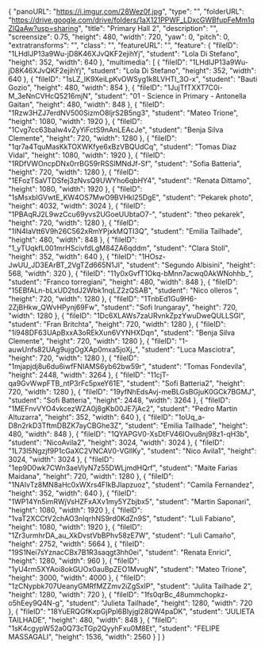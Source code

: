 {
      "panoURL": "https://i.imgur.com/28Wez0f.jpg",
      "type": "",
      "folderURL": "https://drive.google.com/drive/folders/1aX121PPWF_LDxcGWBfupFeMm1qZlQaAw?usp=sharing",
      "title": "Primary Hall 2",
      "description": "",
      "screensize": 0.75,
      "height": 480,
      "width": 720,
      "yaw": 0,
      "pitch": 0,
      "extratransforms": "",
      "class": "",
      "featureURL": "",
      "feature": {
         "fileID": "1LHdIJP13a9Wu-jD8K46XJvQKF2ejihYj",
         "student": "Lola Di Stefano",
         "height": 352,
         "width": 640
      },
      "multimedia": [
         {
            "fileID": "1LHdIJP13a9Wu-jD8K46XJvQKF2ejihYj",
            "student": "Lola Di Stefano",
            "height": 352,
            "width": 640
         },
         {
            "fileID": "1sLZ_IK9XeiLpKvOWSyg1k8LVHTl_3O-x",
            "student": "Bauti Gozio",
            "height": 480,
            "width": 854
         },
         {
            "fileID": "1JujTfTXXT7C0i-M_3eNnCVHcQ5216mjN",
            "student": "01 - Science in Primary - Antonella Gaitan",
            "height": 480,
            "width": 848
         },
         {
            "fileID": "1Rzw3HZJ7erdNV500SizmO8IjrS2B5ng3",
            "student": "Mateo Trione",
            "height": 1080,
            "width": 1920
         },
         {
            "fileID": "1Cvg7cc63balw4vZyYiFctS9nAnLEAcJe",
            "student": "Benja Silva Clemente",
            "height": 720,
            "width": 1280
         },
         {
            "fileID": "1qr7a4TquMasKkTOXWKfye6xBzVBQUdCq",
            "student": "Tomas Diaz Vidal",
            "height": 1080,
            "width": 1920
         },
         {
            "fileID": "1RDfVWOncpDNx0rrBG59rRSSlMNdJf-Sf",
            "student": "Sofia Batteria",
            "height": 720,
            "width": 1280
         },
         {
            "fileID": "1EFozTSaVTDSfej3zNvsQ9UWYho6qbHY4",
            "student": "Renata Dittamo",
            "height": 1080,
            "width": 1920
         },
         {
            "fileID": "1sMsxbIGVwtE_KW4OS7MwO9BVHkl25DgE",
            "student": "Pekarek photo",
            "height": 4032,
            "width": 3024
         },
         {
            "fileID": "1PBAqRJ2L9wzCcu69yvs2UGoeUUbtaO7-",
            "student": "theo pekarek",
            "height": 720,
            "width": 1280
         },
         {
            "fileID": "1IN4IaVtt6V9h26C562xRmYPjxkMQTI3Q",
            "student": "Emilia Tailhade",
            "height": 480,
            "width": 848
         },
         {
            "fileID": "1_yTUqkfL001mrHScivfdLgM84ZA6qddm",
            "student": "Clara Stoll",
            "height": 352,
            "width": 640
         },
         {
            "fileID": "1HOsz-JwUU_JD3EArBT_2VgTZd665N1JI",
            "student": "Segundo Albisini",
            "height": 568,
            "width": 320
         },
         {
            "fileID": "11y0xGvfT1Okq-bMnn7acwq0AkWNohhb_",
            "student": "Franco torregiani",
            "height": 480,
            "width": 848
         },
         {
            "fileID": "15EBfALn-bLxUD2tdJ2Wbk1nqLZ2zQSAB",
            "student": "Nico olleros ",
            "height": 720,
            "width": 1280
         },
         {
            "fileID": "1TnbEd1Gu9H6-2ZjBHkw_QWvHPynj69Fw",
            "student": "Sofi Irungaray",
            "height": 720,
            "width": 1280
         },
         {
            "fileID": "1Dc6XLAWs7zaURvnkZpzYwuDweQULLSGl",
            "student": "Fran Britchta",
            "height": 720,
            "width": 1280
         },
         {
            "fileID": "1i948DF63UApBxxA3oREkXun6VYNHXDqn",
            "student": "Benja Silva Clemente",
            "height": 720,
            "width": 1280
         },
         {
            "fileID": "1-auwUnfs82UAg9ujgOgXAp0mxa5joXj_",
            "student": "Luca Masciotra",
            "height": 720,
            "width": 1280
         },
         {
            "fileID": "1mjapjdj8u6du6iwfFNIAMS6yb62bw59r",
            "student": "Tomas Fondevila",
            "height": 2448,
            "width": 3264
         },
         {
            "fileID": "11cjT-qa9GvWwpFTB_ntP3rFc5pxeY61E",
            "student": "Sofi Batteria2",
            "height": 720,
            "width": 1280
         },
         {
            "fileID": "19yfNhEdsAvj-meBLGsBGjuK0GCk7BGMJ",
            "student": "Sofi Batteria",
            "height": 2448,
            "width": 3264
         },
         {
            "fileID": "1MEFnvVYO4vkcezWZA0j8gKb00JE7jAc2",
            "student": "Pedro Martin Altuzarra",
            "height": 352,
            "width": 640
         },
         {
            "fileID": "1oUq_a-D8n2rkD3TftmDBZK7ayCBGhe3Z",
            "student": "Emilia Tailhade",
            "height": 480,
            "width": 848
         },
         {
            "fileID": "1QYAPGV0-XsDtFV46IOvu8nj98z1-qH3b",
            "student": "NicoAvila2",
            "height": 3024,
            "width": 3024
         },
         {
            "fileID": "1L73l5Ngzjf9P1cGaXC2VNCAV0-VGllKy",
            "student": "Nico Avila1",
            "height": 3024,
            "width": 3024
         },
         {
            "fileID": "1ep9D0wk7CWn3aeVlyN7z55DWLjmdHQrf",
            "student": "Maite Farias Maidana",
            "height": 720,
            "width": 1280
         },
         {
            "fileID": "1NAIvTz8MN8aHc0xWXrs4FIkBJlapzuoz",
            "student": "Camila Fernandez",
            "height": 352,
            "width": 640
         },
         {
            "fileID": "1WP14Yn5imRWjVsHZFxAXv1my5YZbjbx5",
            "student": "Martin Saponari",
            "height": 1080,
            "width": 1920
         },
         {
            "fileID": "1vaT2XCCtV2chAO3nIqrhNS9rd0KdZn9S",
            "student": "Luli Fabiano",
            "height": 1080,
            "width": 1920
         },
         {
            "fileID": "1Zr3urmhrDA_au_XkDvstVbBPhv58zE7W",
            "student": "Luli Camaño",
            "height": 2752,
            "width": 5664
         },
         {
            "fileID": "19S1Nei7sYznacCBx7B1R3saqgt3hh0ei",
            "student": "Renata Enrici",
            "height": 1280,
            "width": 960
         },
         {
            "fileID": "1yU4rm5XYAoi8okGUOx0auBpZEO1MvugN",
            "student": "Mateo Trione",
            "height": 3000,
            "width": 4000
         },
         {
            "fileID": "1zCNypbk707UeanyGMRfMZZmv2iZgSxIP",
            "student": "Julita Tailhade 2",
            "height": 1280,
            "width": 720
         },
         {
            "fileID": "1fs0qrBc_48ummchopkz-o5hEey9Q4N-g",
            "student": "Julieta Tailhade",
            "height": 1280,
            "width": 720
         },
         {
            "fileID": "18YuERQGfKxpGjPpl6Blyjgl28QW4paDK",
            "student": "JULIETA TAILHADE",
            "height": 480,
            "width": 848
         },
         {
            "fileID": "1sK4cgypW52a0Q73cTGp2QyyhFxu0M8Et",
            "student": "FELIPE MASSAGALI",
            "height": 1536,
            "width": 2560
         }
      ]
   }